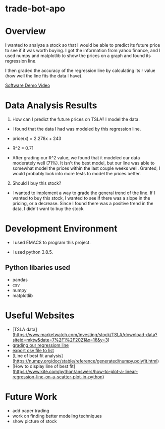 # trade-bot-apo

# Overview

I wanted to analyze a stock so that I would be able to predict its future price
to see if it was worth buying. I got the information from yahoo finance,
and I used numpy and matplotlib to show the prices on
a graph and found its regression line.

I then graded the accuracy of the regression line by calculating its 
r value (how well the line fits the data I have).

[Software Demo Video](http://youtube.link.goes.here)

# Data Analysis Results

1) How can I predict the future prices on TSLA? I model the data.
 
  *  I found that the data I had was modeled by this regression line.
  *  price(x) = 2.278x + 243
  *  R^2 = 0.71

  * After grading our R^2 value, we found that it modeled our data moderately well (71%). It isn't the best model, but our line was able to somewhat model the prices within the last couple weeks well. Granted, I would probably look into more tests to model the prices better. 

2) Should I buy this stock?

  * I wanted to implement a way to grade the general trend of the line. 
  If I wanted to buy this stock, I wanted to see if there was a slope
  in the pricing, or a decrease. Since I found there was a positive
  trend in the data, I didn't want to buy the stock. 
# Development Environment

* I used EMACS to program this project.

* I used python 3.8.5.

## Python libaries used
* pandas
* csv
* numpy
* matplotlib


# Useful Websites
* [TSLA data] (https://www.marketwatch.com/investing/stock/TSLA/download-data?siteid=mktw&date=7%2F1%2F2021&x=16&y=3)
* [grading our regressiom line]( https://www.kite.com/python/answers/how-to-calculate-r-squared-with-numpy-in-python)
* [export csv file to list](https://stackoverflow.com/questions/24662571/python-import-csv-to-list)
* [Line of best fit analysis] (https://numpy.org/doc/stable/reference/generated/numpy.polyfit.html)
* [How to display line of best fit] (https://www.kite.com/python/answers/how-to-plot-a-linear-regression-line-on-a-scatter-plot-in-python)

# Future Work

* add paper trading
* work on finding better modeling techniques
* show picture of stock
